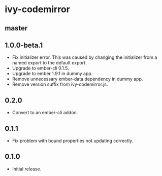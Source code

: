 # ivy-codemirror

## master

## 1.0.0-beta.1

* Fix initializer error. This was caused by changing the initializer from
  a named export to the default export.
* Upgrade to ember-cli 0.1.5.
* Upgrade to ember 1.9.1 in dummy app.
* Remove unnecessary ember-data dependency in dummy app.
* Remove version suffix from ivy-codemirror.js.

## 0.2.0

* Convert to an ember-cli addon.

## 0.1.1

* Fix problem with bound properties not updating correctly.

## 0.1.0

* Initial release.
